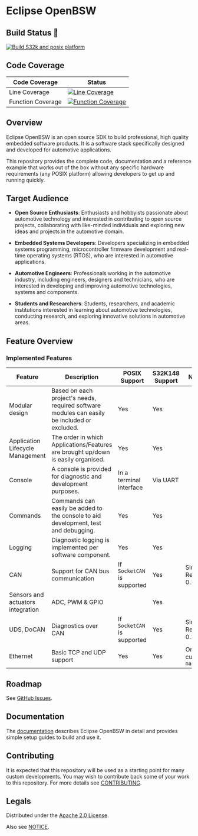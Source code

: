 # Eclipse OpenBSW


## Build Status 🚀

[![Build S32k and posix platform](https://github.com/eclipse-openbsw/openbsw/actions/workflows/build.yml/badge.svg?branch=main&event=push)](https://github.com/eclipse-openbsw/openbsw/actions/workflows/build.yml)

## Code Coverage 

| Code Coverage            | Status                                                                 |
|--------------------------|------------------------------------------------------------------------|
| Line Coverage            | [![Line Coverage](https://eclipse-openbsw.github.io/openbsw/coverage_badges/line_coverage_badge.svg)](https://github.com/eclipse-openbsw/openbsw/actions/workflows/code-coverage.yml) |
| Function Coverage        | [![Function Coverage](https://eclipse-openbsw.github.io/openbsw/coverage_badges/function_coverage_badge.svg)](https://github.com/eclipse-openbsw/openbsw/actions/workflows/code-coverage.yml) |

## Overview

Eclipse OpenBSW is an open source SDK to build professional, high quality embedded software products. 
It is a software stack specifically designed and developed for automotive applications.

This repository provides the complete code, documentation and a reference example
that works out of the box without any specific hardware requirements (any POSIX platform)
allowing developers to get up and running quickly.

## Target Audience

* **Open Source Enthusiasts**: Enthusiasts and hobbyists passionate about automotive technology
  and interested in contributing to open source projects, collaborating with like-minded
  individuals and exploring new ideas and projects in the automotive domain.

* **Embedded Systems Developers**: Developers specializing in embedded systems programming,
  microcontroller firmware development and real-time operating systems (RTOS), who are interested
  in automotive applications.

* **Automotive Engineers**: Professionals working in the automotive industry, including engineers,
  designers and technicians, who are interested in developing and improving automotive
  technologies, systems and components.

* **Students and Researchers**: Students, researchers, and academic institutions interested in
  learning about automotive technologies, conducting research, and exploring innovative solutions
  in automotive areas.

## Feature Overview

### Implemented Features

| Feature | Description | POSIX Support | S32K148 Support | New? |
| --- | --- | --- | --- | --- |
| Modular design | Based on each project's needs, required software modules can easily be included or excluded. | Yes | Yes | |
| Application Lifecycle Management | The order in which Applications/Features are brought up/down is easily organised. | Yes | Yes | |
| Console | A console is provided for diagnostic and development purposes. | In a terminal interface | Via UART | |
| Commands | Commands can easily be added to the console to aid development, test and debugging. | Yes | Yes | |
| Logging | Diagnostic logging is implemented per software component. | Yes | Yes | |
| CAN | Support for CAN bus communication | If ``SocketCAN`` is supported | Yes | Since Release 0.1 |
| Sensors and actuators integration | ADC, PWM & GPIO | | Yes | |
| UDS, DoCAN | Diagnostics over CAN | If ``SocketCAN`` is supported | Yes | Since Release 0.1 |
| Ethernet | Basic TCP and UDP support | Yes | Yes | On current `main` |

## Roadmap

See [GitHub Issues](https://github.com/eclipse-openbsw/openbsw/issues?q=is%3Aissue%20state%3Aopen%20label%3Aenhancement).

## Documentation

The [documentation](https://eclipse-openbsw.github.io/openbsw)
describes Eclipse OpenBSW in detail and provides simple setup guides to build and use it.

## Contributing

It is expected that this repository will be used as a starting point for many custom developments.
You may wish to contribute back some of your work to this repository.
For more details see [CONTRIBUTING](CONTRIBUTING.md).

## Legals

Distributed under the [Apache 2.0 License](LICENSE).

Also see [NOTICE](NOTICE.md).
